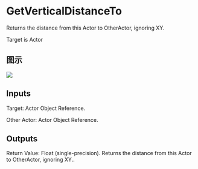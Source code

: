 # GetVerticalDistanceTo

Returns the distance from this Actor to OtherActor, ignoring XY.

Target is Actor

## 图示

![]($-20221218-21151757.png)

## Inputs

Target: Actor Object Reference.

Other Actor: Actor Object Reference.  

## Outputs

Return Value: Float (single-precision). Returns the distance from this Actor to OtherActor, ignoring XY..

